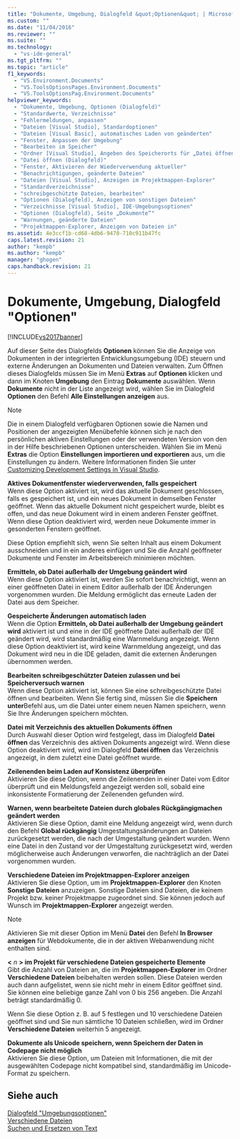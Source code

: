 ```yaml
---
title: "Dokumente, Umgebung, Dialogfeld &quot;Optionen&quot; | Microsoft Docs"
ms.custom: ""
ms.date: "11/04/2016"
ms.reviewer: ""
ms.suite: ""
ms.technology: 
  - "vs-ide-general"
ms.tgt_pltfrm: ""
ms.topic: "article"
f1_keywords: 
  - "VS.Environment.Documents"
  - "VS.ToolsOptionsPages.Environment.Documents"
  - "VS.ToolsOptionsPag.Environment.Documents"
helpviewer_keywords: 
  - "Dokumente, Umgebung, Optionen (Dialogfeld)"
  - "Standardwerte, Verzeichnisse"
  - "Fehlermeldungen, anpassen"
  - "Dateien [Visual Studio], Standardoptionen"
  - "Dateien [Visual Basic], automatisches Laden von geänderten"
  - "Fenster, Anpassen der Umgebung"
  - "Bearbeiten im Speicher"
  - "Ordner [Visual Studio], Angeben des Speicherorts für „Datei öffnen“"
  - "Datei öffnen (Dialogfeld)"
  - "Fenster, Aktivieren der Wiederverwendung aktueller"
  - "Benachrichtigungen, geänderte Dateien"
  - "Dateien [Visual Studio], Anzeigen im Projektmappen-Explorer"
  - "Standardverzeichnisse"
  - "schreibgeschützte Dateien, bearbeiten"
  - "Optionen (Dialogfeld), Anzeigen von sonstigen Dateien"
  - "Verzeichnisse [Visual Studio], IDE-Umgebungsoptionen"
  - "Optionen (Dialogfeld), Seite „Dokumente“"
  - "Warnungen, geänderte Dateien"
  - "Projektmappen-Explorer, Anzeigen von Dateien in"
ms.assetid: 4e3ccf1b-cd68-4db6-9470-710c911b47fc
caps.latest.revision: 21
author: "kempb"
ms.author: "kempb"
manager: "ghogen"
caps.handback.revision: 21
---
```

# Dokumente, Umgebung, Dialogfeld &quot;Optionen&quot;
[!INCLUDE[vs2017banner](../../code-quality/includes/vs2017banner.md)]

Auf dieser Seite des Dialogfelds **Optionen** können Sie die Anzeige von Dokumenten in der integrierten Entwicklungsumgebung \(IDE\) steuern und externe Änderungen an Dokumenten und Dateien verwalten.  Zum Öffnen dieses Dialogfelds müssen Sie im Menü **Extras** auf **Optionen** klicken und dann im Knoten **Umgebung** den Eintrag **Dokumente** auswählen.  Wenn **Dokumente** nicht in der Liste angezeigt wird, wählen Sie im Dialogfeld **Optionen** den Befehl **Alle Einstellungen anzeigen** aus.  
  
> [!NOTE]
>  Die in einem Dialogfeld verfügbaren Optionen sowie die Namen und Positionen der angezeigten Menübefehle können sich je nach den persönlichen aktiven Einstellungen oder der verwendeten Version von den in der Hilfe beschriebenen Optionen unterscheiden.  Wählen Sie im Menü **Extras** die Option **Einstellungen importieren und exportieren** aus, um die Einstellungen zu ändern.  Weitere Informationen finden Sie unter [Customizing Development Settings in Visual Studio](http://msdn.microsoft.com/de-de/22c4debb-4e31-47a8-8f19-16f328d7dcd3).  
  
 **Aktives Dokumentfenster wiederverwenden, falls gespeichert**  
 Wenn diese Option aktiviert ist, wird das aktuelle Dokument geschlossen, falls es gespeichert ist, und ein neues Dokument in demselben Fenster geöffnet.  Wenn das aktuelle Dokument nicht gespeichert wurde, bleibt es offen, und das neue Dokument wird in einem anderen Fenster geöffnet.  Wenn diese Option deaktiviert wird, werden neue Dokumente immer in gesonderten Fenstern geöffnet.  
  
 Diese Option empfiehlt sich, wenn Sie selten Inhalt aus einem Dokument ausschneiden und in ein anderes einfügen und Sie die Anzahl geöffneter Dokumente und Fenster im Arbeitsbereich minimieren möchten.  
  
 **Ermitteln, ob Datei außerhalb der Umgebung geändert wird**  
 Wenn diese Option aktiviert ist, werden Sie sofort benachrichtigt, wenn an einer geöffneten Datei in einem Editor außerhalb der IDE Änderungen vorgenommen wurden.  Die Meldung ermöglicht das erneute Laden der Datei aus dem Speicher.  
  
 **Gespeicherte Änderungen automatisch laden**  
 Wenn die Option **Ermitteln, ob Datei außerhalb der Umgebung geändert wird** aktiviert ist und eine in der IDE geöffnete Datei außerhalb der IDE geändert wird, wird standardmäßig eine Warnmeldung angezeigt.  Wenn diese Option deaktiviert ist, wird keine Warnmeldung angezeigt, und das Dokument wird neu in die IDE geladen, damit die externen Änderungen übernommen werden.  
  
 **Bearbeiten schreibgeschützter Dateien zulassen und bei Speicherversuch warnen**  
 Wenn diese Option aktiviert ist, können Sie eine schreibgeschützte Datei öffnen und bearbeiten.  Wenn Sie fertig sind, müssen Sie die  **Speichern unter**Befehl aus, um die Datei unter einem neuen Namen speichern, wenn Sie Ihre Änderungen speichern möchten.  
  
 **Datei mit Verzeichnis des aktuellen Dokuments öffnen**  
 Durch Auswahl dieser Option wird festgelegt, dass im Dialogfeld **Datei öffnen** das Verzeichnis des aktiven Dokuments angezeigt wird.  Wenn diese Option deaktiviert wird, wird im Dialogfeld **Datei öffnen** das Verzeichnis angezeigt, in dem zuletzt eine Datei geöffnet wurde.  
  
 **Zeilenenden beim Laden auf Konsistenz überprüfen**  
 Aktivieren Sie diese Option, wenn die Zeilenenden in einer Datei vom Editor überprüft und ein Meldungsfeld angezeigt werden soll, sobald eine inkonsistente Formatierung der Zeilenenden gefunden wird.  
  
 **Warnen, wenn bearbeitete Dateien durch globales Rückgängigmachen geändert werden**  
 Aktivieren Sie diese Option, damit eine Meldung angezeigt wird, wenn durch den Befehl **Global rückgängig** Umgestaltungsänderungen an Dateien zurückgesetzt werden, die nach der Umgestaltung geändert wurden.  Wenn eine Datei in den Zustand vor der Umgestaltung zurückgesetzt wird, werden möglicherweise auch Änderungen verworfen, die nachträglich an der Datei vorgenommen wurden.  
  
 **Verschiedene Dateien im Projektmappen\-Explorer anzeigen**  
 Aktivieren Sie diese Option, um im **Projektmappen\-Explorer** den Knoten **Sonstige Dateien** anzuzeigen.  Sonstige Dateien sind Dateien, die keinem Projekt bzw. keiner Projektmappe zugeordnet sind. Sie können jedoch auf Wunsch im **Projektmappen\-Explorer** angezeigt werden.  
  
> [!NOTE]
>  Aktivieren Sie mit dieser Option im Menü **Datei** den Befehl **In Browser anzeigen** für Webdokumente, die in der aktiven Webanwendung nicht enthalten sind.  
  
 **\<** *n* **\> im Projekt für verschiedene Dateien gespeicherte Elemente**  
 Gibt die Anzahl von Dateien an, die im **Projektmappen\-Explorer** im Ordner **Verschiedene Dateien** beibehalten werden sollen.  Diese Dateien werden auch dann aufgelistet, wenn sie nicht mehr in einem Editor geöffnet sind.  Sie können eine beliebige ganze Zahl von 0 bis 256 angeben.  Die Anzahl beträgt standardmäßig 0.  
  
 Wenn Sie diese Option z. B. auf 5 festlegen und 10 verschiedene Dateien geöffnet sind und Sie nun sämtliche 10 Dateien schließen, wird im Ordner **Verschiedene Dateien**  weiterhin 5 angezeigt.  
  
 **Dokumente als Unicode speichern, wenn Speichern der Daten in Codepage nicht möglich**  
 Aktivieren Sie diese Option, um Dateien mit Informationen, die mit der ausgewählten Codepage nicht kompatibel sind, standardmäßig im Unicode\-Format zu speichern.  
  
## Siehe auch  
 [Dialogfeld "Umgebungsoptionen"](../../ide/reference/environment-options-dialog-box.md)   
 [Verschiedene Dateien](../../ide/reference/miscellaneous-files.md)   
 [Suchen und Ersetzen von Text](../../ide/finding-and-replacing-text.md)
